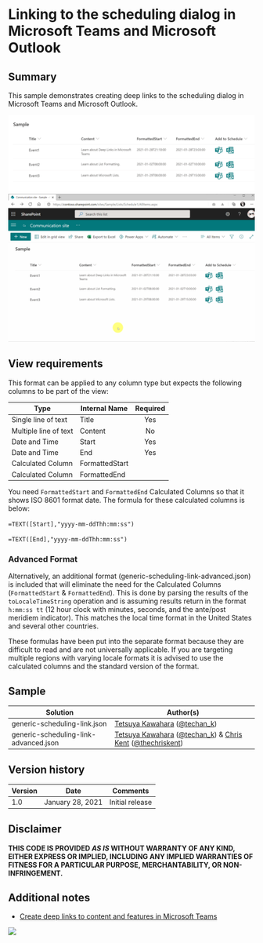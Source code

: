 # Linking to the scheduling dialog in Microsoft Teams and Microsoft Outlook

## Summary
This sample demonstrates creating deep links to the scheduling dialog in Microsoft Teams and Microsoft Outlook.

![screenshot of the sample](./assets/screenshot.png)
![screenshot of the sample](./assets/screen_capture.gif)

## View requirements
This format can be applied to any column type but expects the following columns to be part of the view:

|Type                 |Internal Name  |Required|
|---------------------|---------------|:------:|
|Single line of text  |Title          |Yes     |
|Multiple line of text|Content        |No      |
|Date and Time        |Start          |Yes     |
|Date and Time        |End            |Yes     |
|Calculated Column    |FormattedStart |        |
|Calculated Column    |FormattedEnd   |        |

You need `FormattedStart` and `FormattedEnd` Calculated Columns so that it shows ISO 8601 format date. The formula for these calculated columns is below:

`=TEXT([Start],"yyyy-mm-ddThh:mm:ss")`

`=TEXT([End],"yyyy-mm-ddThh:mm:ss")`

### Advanced Format

Alternatively, an additional format (generic-scheduling-link-advanced.json) is included that will eliminate the need for the Calculated Columns (`FormattedStart` & `FormattedEnd`). This is done by parsing the results of the `toLocaleTimeString` operation and is assuming results return in the format `h:mm:ss tt` (12 hour clock with minutes, seconds, and the ante/post meridiem indicator). This matches the local time format in the United States and several other countries.

These formulas have been put into the separate format because they are difficult to read and are not universally applicable. If you are targeting multiple regions with varying locale formats it is advised to use the calculated columns and the standard version of the format.

## Sample

Solution|Author(s)
--------|---------
generic-scheduling-link.json | [Tetsuya Kawahara](https://github.com/tecchan1107) ([@techan_k](https://twitter.com/techan_k))
generic-scheduling-link-advanced.json | [Tetsuya Kawahara](https://github.com/tecchan1107) ([@techan_k](https://twitter.com/techan_k)) & [Chris Kent](https://github.com/thechriskent) ([@thechriskent](https://twitter.com/thechriskent))

## Version history

Version |Date             |Comments
--------|-----------------|--------
1.0     |January 28, 2021 |Initial release

## Disclaimer
**THIS CODE IS PROVIDED *AS IS* WITHOUT WARRANTY OF ANY KIND, EITHER EXPRESS OR IMPLIED, INCLUDING ANY IMPLIED WARRANTIES OF FITNESS FOR A PARTICULAR PURPOSE, MERCHANTABILITY, OR NON-INFRINGEMENT.**

## Additional notes
- [Create deep links to content and features in Microsoft Teams](https://docs.microsoft.com/en-us/microsoftteams/platform/concepts/build-and-test/deep-links#generating-a-deep-link-to-the-scheduling-dialog)

<img src="https://pnptelemetry.azurewebsites.net/list-formatting/column-samples/generic-scheduling-link" />